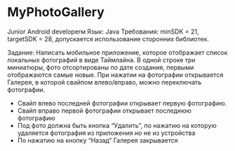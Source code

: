 # MyPhotoGallery

Junior Android developerм
Язык: Java
Требования: minSDK = 21, targetSDK = 28, допускается использование сторонних библиотек. 

Задание:
Написать мобильное приложение, которое отображает список локальных фотографий в виде Таймлайна. 
В одной строке три миниатюры, фото отсортированы по дате создания, первыми отображаются самые новые.
При нажатии на фотографии открывается Галерея, в которой свайпом влево/вправо, можно переключать фотографии. 

- Свайп влево последней фотографии открывает первую фотографию.
- Свайп вправо первой фотографии открывает последнюю фотографию
- Под фото должна быть кнопка “Удалить”, по нажатию на которую удаляется фотография из приложения но не из устройства
- По нажатию на кнопку “Назад” Галерея закрывается
